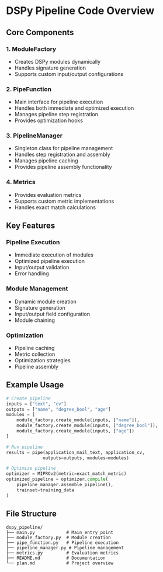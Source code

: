 # DSPy Pipeline Code Overview

## Core Components

### 1. ModuleFactory
- Creates DSPy modules dynamically
- Handles signature generation
- Supports custom input/output configurations

### 2. PipeFunction
- Main interface for pipeline execution
- Handles both immediate and optimized execution
- Manages pipeline step registration
- Provides optimization hooks

### 3. PipelineManager
- Singleton class for pipeline management
- Handles step registration and assembly
- Manages pipeline caching
- Provides pipeline assembly functionality

### 4. Metrics
- Provides evaluation metrics
- Supports custom metric implementations
- Handles exact match calculations

## Key Features

### Pipeline Execution
- Immediate execution of modules
- Optimized pipeline execution
- Input/output validation
- Error handling

### Module Management
- Dynamic module creation
- Signature generation
- Input/output field configuration
- Module chaining

### Optimization
- Pipeline caching
- Metric collection
- Optimization strategies
- Pipeline assembly

## Example Usage

```python
# Create pipeline
inputs = ["text", "cv"]
outputs = ["name", "degree_bool", "age"]
modules = [
    module_factory.create_module(inputs, ["name"]),
    module_factory.create_module(inputs, ["degree_bool"]), 
    module_factory.create_module(inputs, ["age"])
]

# Run pipeline
results = pipe(application_mail_text, application_cv, 
              outputs=outputs, modules=modules)

# Optimize pipeline
optimizer = MIPROv2(metric=exact_match_metric)
optimized_pipeline = optimizer.compile(
    pipeline_manager.assemble_pipeline(),
    trainset=training_data
)
```

## File Structure

```
dspy_pipeline/
├── main.py            # Main entry point
├── module_factory.py  # Module creation
├── pipe_function.py   # Pipeline execution
├── pipeline_manager.py # Pipeline management
├── metrics.py         # Evaluation metrics
├── README.md          # Documentation
└── plan.md            # Project overview
```
